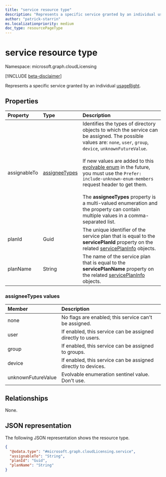 ```yaml
---
title: "service resource type"
description: "Represents a specific service granted by an individual usageRight."
author: "patrick-starrin"
ms.localizationpriority: medium
doc_type: resourcePageType
---
```


# service resource type

Namespace: microsoft.graph.cloudLicensing

[!INCLUDE [beta-disclaimer](../../includes/beta-disclaimer.md)]

Represents a specific service granted by an individual [usageRight](../resources/cloudlicensing-usageright.md).

## Properties
|Property|Type|Description|
|:---|:---|:---|
|assignableTo|[assigneeTypes](../resources/cloudlicensing-service.md#assigneetypes-values)|Identifies the types of directory objects to which the service can be assigned. The possible values are: `none`, `user`, `group`, `device`, `unknownFutureValue`.<br/><br/>If new values are added to this [evolvable enum](/graph/best-practices-concept#handling-future-members-in-evolvable-enumerations) in the future, you must use the `Prefer: include-unknown-enum-members` request header to get them.<br/><br/>The **assigneeTypes** property is a multi-valued enumeration and the property can contain multiple values in a comma-separated list.|
|planId|Guid|The unique identifier of the service plan that is equal to the **servicePlanId** property on the related [servicePlanInfo](../resources/serviceplaninfo.md) objects.|
|planName|String|The name of the service plan that is equal to the **servicePlanName** property on the related [servicePlanInfo](../resources/serviceplaninfo.md) objects.|

### assigneeTypes values

| Member            | Description                                                            |
|:------------------|:-----------------------------------------------------------------------|
| none              | No flags are enabled; this service can't be assigned.                  |
| user              | If enabled, this service can be assigned directly to users.            |
| group             | If enabled, this service can be assigned to groups.                    |
| device            | If enabled, this service can be assigned directly to devices.          |
| unknownFutureValue| Evolvable enumeration sentinel value. Don't use.                       |

## Relationships
None.

## JSON representation
The following JSON representation shows the resource type.
<!-- {
  "blockType": "resource",
  "@odata.type": "microsoft.graph.cloudLicensing.service"
}
-->
``` json
{
  "@odata.type": "#microsoft.graph.cloudLicensing.service",
  "assignableTo": "String",
  "planId": "Guid",
  "planName": "String"
}
```
